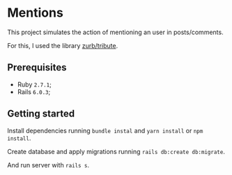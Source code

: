 # Mentions

This project simulates the action of mentioning an user in posts/comments.

For this, I used the library [zurb/tribute](https://github.com/zurb/tribute).

## Prerequisites

- Ruby `2.7.1`;
- Rails `6.0.3`;

## Getting started

Install dependencies running `bundle instal` and `yarn install` or `npm install`.

Create database and apply migrations running `rails db:create db:migrate`.

And run server with `rails s`.
